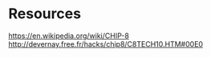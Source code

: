 # Resources
https://en.wikipedia.org/wiki/CHIP-8
http://devernay.free.fr/hacks/chip8/C8TECH10.HTM#00E0